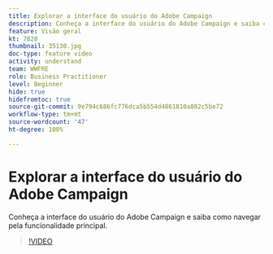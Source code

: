 ```yaml
---
title: Explorar a interface do usuário do Adobe Campaign
description: Conheça a interface do usuário do Adobe Campaign e saiba como navegar pela funcionalidade principal.
feature: Visão geral
kt: 7828
thumbnail: 35130.jpg
doc-type: feature video
activity: understand
team: WWFRE
role: Business Practitioner
level: Beginner
hide: true
hidefromtoc: true
source-git-commit: 9e794c686fc776dca5b554d4861810a802c5be72
workflow-type: tm+mt
source-wordcount: '47'
ht-degree: 100%

---
```


# Explorar a interface do usuário do Adobe Campaign

Conheça a interface do usuário do Adobe Campaign e saiba como navegar pela funcionalidade principal.

>[!VIDEO](https://video.tv.adobe.com/v/35130?quality=12)
